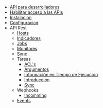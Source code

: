 - [API para desarrolladores](/)
- [Habilitar acceso a las APIs](/auth.md)
- [Instalacion](/setup/install.md)
- [Configuracion](/setup/config.md)
- API Rest
  - [Hosts](/hosts/)
  - [Indicadores](/indicators/)
  - [Jobs](/jobs/)
  - [Monitores](/monitors/)
  - [Sync](/sync/)
  - Tareas
    - [ACL's](/tasks/acls.md)
    - [Argumentos](/tasks/arguments.md)
    - [Información en Tiempo de Ejecución](/tasks/runtime.md)
    - [Introducción](/tasks/)
    - [Sync](/tasks/sync)
  - Webhooks
    - [Incomming](/webhooks/)
  - [Events](/events/)
